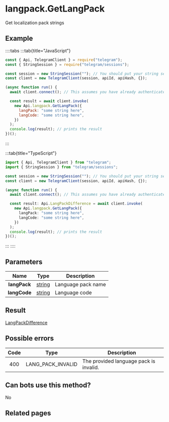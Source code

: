 # langpack.GetLangPack

Get localization pack strings

## Example

::::tabs
:::tab{title="JavaScript"}

```js
const { Api, TelegramClient } = require("telegram");
const { StringSession } = require("telegram/sessions");

const session = new StringSession(""); // You should put your string session here
const client = new TelegramClient(session, apiId, apiHash, {});

(async function run() {
  await client.connect(); // This assumes you have already authenticated with .start()

  const result = await client.invoke(
    new Api.langpack.GetLangPack({
      langPack: "some string here",
      langCode: "some string here",
    })
  );
  console.log(result); // prints the result
})();
```

:::

:::tab{title="TypeScript"}

```ts
import { Api, TelegramClient } from "telegram";
import { StringSession } from "telegram/sessions";

const session = new StringSession(""); // You should put your string session here
const client = new TelegramClient(session, apiId, apiHash, {});

(async function run() {
  await client.connect(); // This assumes you have already authenticated with .start()

  const result: Api.LangPackDifference = await client.invoke(
    new Api.langpack.GetLangPack({
      langPack: "some string here",
      langCode: "some string here",
    })
  );
  console.log(result); // prints the result
})();
```

:::
::::

## Parameters

|     Name     | Type                                            | Description        |
| :----------: | ----------------------------------------------- | ------------------ |
| **langPack** | [string](https://core.telegram.org/type/string) | Language pack name |
| **langCode** | [string](https://core.telegram.org/type/string) | Language code      |

## Result

[LangPackDifference](https://core.telegram.org/type/LangPackDifference)

## Possible errors

| Code | Type              | Description                            |
| :--: | ----------------- | -------------------------------------- |
| 400  | LANG_PACK_INVALID | The provided language pack is invalid. |

## Can bots use this method?

No

## Related pages
